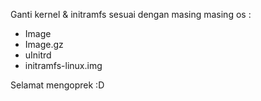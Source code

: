 Ganti kernel & initramfs sesuai dengan masing masing os :
 - Image
 - Image.gz
 - uInitrd
 - initramfs-linux.img

Selamat mengoprek :D
